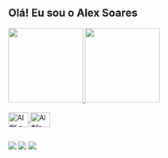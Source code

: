 ## Olá! Eu sou o Alex Soares 

<div>
  <a href="https://github.com/AlexSoares98">
  <img height="150em" src="https://github-readme-stats.vercel.app/api?username=AlexSoares98&show_icons=true&theme=dark&include_all_commits=true&count_private=true"/>
  <img height="150em" src="https://github-readme-stats.vercel.app/api/top-langs/?username=AlexSoares98&layout=compact&langs_count=16&theme=dark"/>
</div>

<div style="display: inline_block"><br>
  <img align="center" alt="Alex - Java" height="30" width="40" 
<img src="https://cdn.jsdelivr.net/gh/devicons/devicon@latest/icons/java/java-original.svg" />
  <img align="center" alt="Alex-py" height="30" width="40" 
<img src="https://cdn.jsdelivr.net/gh/devicons/devicon@latest/icons/python/python-original.svg" /> 
</div>
  
  ##
 
<div> 
  <a href = "mailto:aleexaugusto@gmail.com"><img src="https://img.shields.io/badge/-Gmail-%23333?style=for-the-badge&logo=gmail&logoColor=white" target="_blank"></a>
  <a href="https://www.linkedin.com/in/alex-soares-498a1b268" target="_blank"><img src="https://img.shields.io/badge/-LinkedIn-%230077B5?style=for-the-badge&logo=linkedin&logoColor=white" target="_blank"></a> 
  <a href="https://instagram.com/aleex.soares" target="_blank"><img src="https://img.shields.io/badge/-Instagram-%23E4405F?style=for-the-badge&logo=instagram&logoColor=white" target="_blank"></a>

</div>
